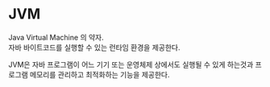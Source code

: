 # JVM

Java Virtual Machine 의 약자.  
자바 바이트코드를 실행할 수 있는 런타임 환경을 제공한다.  

JVM은 자바 프로그램이 어느 기기 또는 운영체제 상에서도 실행될 수 있게 하는것과 프로그램 메모리를 관리하고 최적화하는 기능을 제공한다.  
